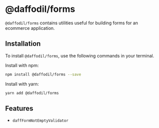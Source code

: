 # @daffodil/forms
`@daffodil/forms` contains utilities useful for building forms for an ecommerce application.

## Installation
To install `@daffodil/forms`, use the following commands in your terminal.

Install with npm:
```bash
npm install @daffodil/forms --save
```

Install with yarn:

```bash
yarn add @daffodil/forms
```

## Features

- `daffFormNotEmptyValidator`

